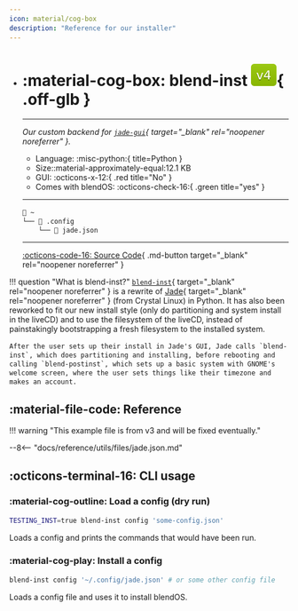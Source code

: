 ```yaml
---
icon: material/cog-box
description: "Reference for our installer"
---
```


<div class="grid cards" markdown>

-   # :material-cog-box: blend-inst ![v4 badge](../../assets/img/v4.svg){ .off-glb }
    -------

    <em>Our custom backend for [`jade-gui`](https://github.com/blend-os/jade-gui){ target="_blank" rel="noopener noreferrer" }.</em>

    - Language: :misc-python:{ title=Python }
    - Size::material-approximately-equal:12.1 KB
    - GUI: :octicons-x-12:{ .red title="No" }
    - Comes with blendOS: :octicons-check-16:{ .green title="yes" }

    --------
    ```title="Config file location (generated by jade-gui)"
    󱂵 ~
    └── 󰉋 .config
        └── 󰈮 jade.json
    ```

    ------

    [:octicons-code-16: Source Code](https://github.com/blend-os/blend-inst){ .md-button target="_blank" rel="noopener noreferrer" }

</div>

!!! question "What is blend-inst?"
    [`blend-inst`](https://github.com/blend-os/blend-inst){ target="_blank" rel="noopener noreferrer" } is a rewrite of [Jade](https://git.getcryst.al/crystal/software/jade){ target="_blank" rel="noopener noreferrer" } (from Crystal Linux) in Python. It has also been reworked to fit our new install style (only do partitioning and system install in the liveCD) and to use the filesystem of the liveCD, instead of painstakingly bootstrapping a fresh filesystem to the installed system.

    After the user sets up their install in Jade's GUI, Jade calls `blend-inst`, which does partitioning and installing, before rebooting and calling `blend-postinst`, which sets up a basic system with GNOME's welcome screen, where the user sets things like their timezone and makes an account.

## :material-file-code: Reference

!!! warning "This example file is from v3 and will be fixed eventually."

--8<-- "docs/reference/utils/files/jade.json.md"

## :octicons-terminal-16: CLI usage

### :material-cog-outline: Load a config (dry run)

```bash
TESTING_INST=true blend-inst config 'some-config.json'
```
Loads a config and prints the commands that would have been run.

### :material-cog-play: Install a config

```bash
blend-inst config '~/.config/jade.json' # or some other config file
```
Loads a config file and uses it to install blendOS.